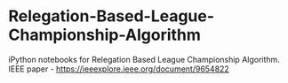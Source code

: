 # Relegation-Based-League-Championship-Algorithm

iPython notebooks for Relegation Based League Championship Algorithm.
IEEE paper - https://ieeexplore.ieee.org/document/9654822
